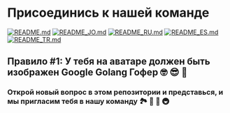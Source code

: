 # Присоединись к нашей команде

[![README.md](https://img.shields.io/badge/English-up-brightgreen)](README.md)
[![README_JO.md](https://img.shields.io/badge/Arabic-up-brightgreen)](README_JO.md)
[![README_RU.md](https://img.shields.io/badge/Russian-up-brightgreen)](README_RU.md)
[![README_ES.md](https://img.shields.io/badge/Spanish-up-brightgreen)](README_ES.md)
[![README_TR.md](https://img.shields.io/badge/Turkish-up-brightgreen)](README_TR.md)

## Правило #1: У тебя на аватаре должен быть изображен Google Golang Гофер 🤓 😎 🚀

### Открой новый вопрос в этом репозитории и представься, и мы пригласим тебя в нашу команду 🏞️ 🏥 🏰 🚇
